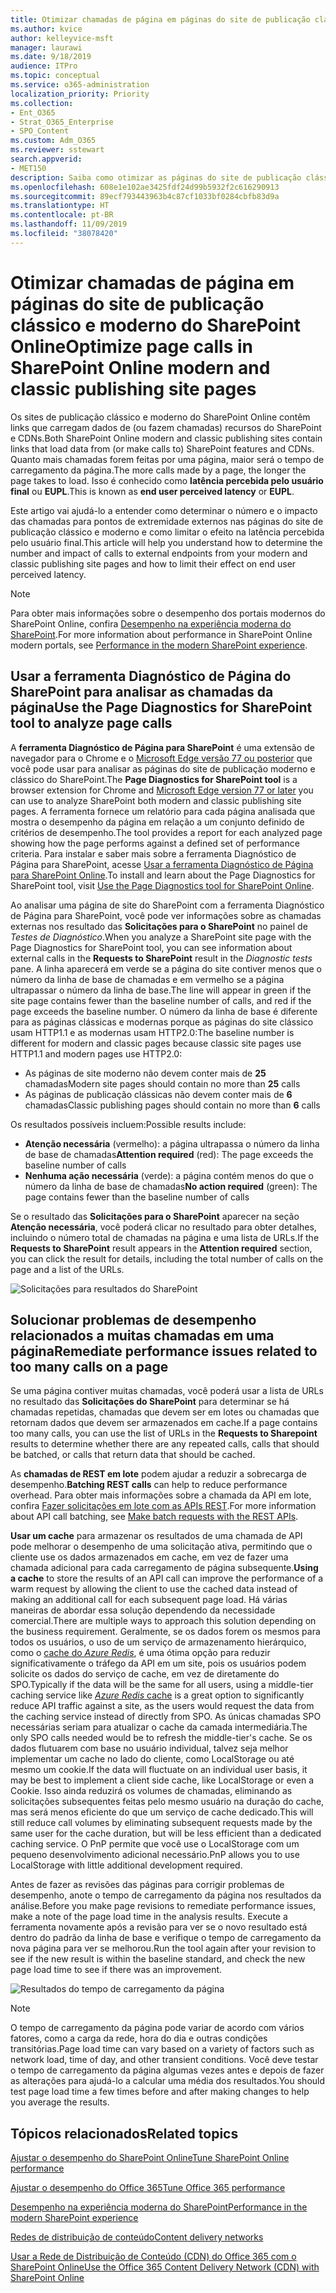 ```yaml
---
title: Otimizar chamadas de página em páginas do site de publicação clássico e moderno do SharePoint Online
ms.author: kvice
author: kelleyvice-msft
manager: laurawi
ms.date: 9/18/2019
audience: ITPro
ms.topic: conceptual
ms.service: o365-administration
localization_priority: Priority
ms.collection:
- Ent_O365
- Strat_O365_Enterprise
- SPO_Content
ms.custom: Adm_O365
ms.reviewer: sstewart
search.appverid:
- MET150
description: Saiba como otimizar as páginas do site de publicação clássico e moderno no SharePoint Online, limitando o número de chamadas para pontos de extremidade de serviço do SharePoint Online.
ms.openlocfilehash: 608e1e102ae3425fdf24d99b5932f2c616290913
ms.sourcegitcommit: 89ecf793443963b4c87cf1033bf0284cbfb83d9a
ms.translationtype: HT
ms.contentlocale: pt-BR
ms.lasthandoff: 11/09/2019
ms.locfileid: "38078420"
---
```

# <a name="optimize-page-calls-in-sharepoint-online-modern-and-classic-publishing-site-pages"></a><span data-ttu-id="337de-103">Otimizar chamadas de página em páginas do site de publicação clássico e moderno do SharePoint Online</span><span class="sxs-lookup"><span data-stu-id="337de-103">Optimize page calls in SharePoint Online modern and classic publishing site pages</span></span>

<span data-ttu-id="337de-104">Os sites de publicação clássico e moderno do SharePoint Online contêm links que carregam dados de (ou fazem chamadas) recursos do SharePoint e CDNs.</span><span class="sxs-lookup"><span data-stu-id="337de-104">Both SharePoint Online modern and classic publishing sites contain links that load data from (or make calls to) SharePoint features and CDNs.</span></span> <span data-ttu-id="337de-105">Quanto mais chamadas forem feitas por uma página, maior será o tempo de carregamento da página.</span><span class="sxs-lookup"><span data-stu-id="337de-105">The more calls made by a page, the longer the page takes to load.</span></span> <span data-ttu-id="337de-106">Isso é conhecido como **latência percebida pelo usuário final** ou **EUPL**.</span><span class="sxs-lookup"><span data-stu-id="337de-106">This is known as **end user perceived latency** or **EUPL**.</span></span>

<span data-ttu-id="337de-107">Este artigo vai ajudá-lo a entender como determinar o número e o impacto das chamadas para pontos de extremidade externos nas páginas do site de publicação clássico e moderno e como limitar o efeito na latência percebida pelo usuário final.</span><span class="sxs-lookup"><span data-stu-id="337de-107">This article will help you understand how to determine the number and impact of calls to external endpoints from your modern and classic publishing site pages and how to limit their effect on end user perceived latency.</span></span>

>[!NOTE]
><span data-ttu-id="337de-108">Para obter mais informações sobre o desempenho dos portais modernos do SharePoint Online, confira [Desempenho na experiência moderna do SharePoint](https://docs.microsoft.com/sharepoint/modern-experience-performance).</span><span class="sxs-lookup"><span data-stu-id="337de-108">For more information about performance in SharePoint Online modern portals, see [Performance in the modern SharePoint experience](https://docs.microsoft.com/sharepoint/modern-experience-performance).</span></span>

## <a name="use-the-page-diagnostics-for-sharepoint-tool-to-analyze-page-calls"></a><span data-ttu-id="337de-109">Usar a ferramenta Diagnóstico de Página do SharePoint para analisar as chamadas da página</span><span class="sxs-lookup"><span data-stu-id="337de-109">Use the Page Diagnostics for SharePoint tool to analyze page calls</span></span>

<span data-ttu-id="337de-110">A **ferramenta Diagnóstico de Página para SharePoint** é uma extensão de navegador para o Chrome e o [Microsoft Edge versão 77 ou posterior](https://www.microsoftedgeinsider.com/download?form=MI13E8&OCID=MI13E8) que você pode usar para analisar as páginas do site de publicação moderno e clássico do SharePoint.</span><span class="sxs-lookup"><span data-stu-id="337de-110">The **Page Diagnostics for SharePoint tool** is a browser extension for Chrome and [Microsoft Edge version 77 or later](https://www.microsoftedgeinsider.com/download?form=MI13E8&OCID=MI13E8) you can use to analyze SharePoint both modern and classic publishing site pages.</span></span> <span data-ttu-id="337de-111">A ferramenta fornece um relatório para cada página analisada que mostra o desempenho da página em relação a um conjunto definido de critérios de desempenho.</span><span class="sxs-lookup"><span data-stu-id="337de-111">The tool provides a report for each analyzed page showing how the page performs against a defined set of performance criteria.</span></span> <span data-ttu-id="337de-112">Para instalar e saber mais sobre a ferramenta Diagnóstico de Página para SharePoint, acesse [Usar a ferramenta Diagnóstico de Página para SharePoint Online](page-diagnostics-for-spo.md).</span><span class="sxs-lookup"><span data-stu-id="337de-112">To install and learn about the Page Diagnostics for SharePoint tool, visit [Use the Page Diagnostics tool for SharePoint Online](page-diagnostics-for-spo.md).</span></span>

<span data-ttu-id="337de-113">Ao analisar uma página de site do SharePoint com a ferramenta Diagnóstico de Página para SharePoint, você pode ver informações sobre as chamadas externas nos resultado das **Solicitações para o SharePoint** no painel de _Testes de Diagnóstico_.</span><span class="sxs-lookup"><span data-stu-id="337de-113">When you analyze a SharePoint site page with the Page Diagnostics for SharePoint tool, you can see information about external calls in the **Requests to SharePoint** result in the _Diagnostic tests_ pane.</span></span> <span data-ttu-id="337de-114">A linha aparecerá em verde se a página do site contiver menos que o número da linha de base de chamadas e em vermelho se a página ultrapassar o número da linha de base.</span><span class="sxs-lookup"><span data-stu-id="337de-114">The line will appear in green if the site page contains fewer than the baseline number of calls, and red if the page exceeds the baseline number.</span></span> <span data-ttu-id="337de-115">O número da linha de base é diferente para as páginas clássicas e modernas porque as páginas do site clássico usam HTTP1.1 e as modernas usam HTTP2.0:</span><span class="sxs-lookup"><span data-stu-id="337de-115">The baseline number is different for modern and classic pages because classic site pages use HTTP1.1 and modern pages use HTTP2.0:</span></span>

- <span data-ttu-id="337de-116">As páginas de site moderno não devem conter mais de **25** chamadas</span><span class="sxs-lookup"><span data-stu-id="337de-116">Modern site pages should contain no more than **25** calls</span></span>
- <span data-ttu-id="337de-117">As páginas de publicação clássicas não devem conter mais de **6** chamadas</span><span class="sxs-lookup"><span data-stu-id="337de-117">Classic publishing pages should contain no more than **6** calls</span></span>

<span data-ttu-id="337de-118">Os resultados possíveis incluem:</span><span class="sxs-lookup"><span data-stu-id="337de-118">Possible results include:</span></span>

- <span data-ttu-id="337de-119">**Atenção necessária** (vermelho): a página ultrapassa o número da linha de base de chamadas</span><span class="sxs-lookup"><span data-stu-id="337de-119">**Attention required** (red): The page exceeds the baseline number of calls</span></span>
- <span data-ttu-id="337de-120">**Nenhuma ação necessária** (verde): a página contém menos do que o número da linha de base de chamadas</span><span class="sxs-lookup"><span data-stu-id="337de-120">**No action required** (green): The page contains fewer than the baseline number of calls</span></span>

<span data-ttu-id="337de-121">Se o resultado das **Solicitações para o SharePoint** aparecer na seção **Atenção necessária**, você poderá clicar no resultado para obter detalhes, incluindo o número total de chamadas na página e uma lista de URLs.</span><span class="sxs-lookup"><span data-stu-id="337de-121">If the **Requests to SharePoint** result appears in the **Attention required** section, you can click the result for details, including the total number of calls on the page and a list of the URLs.</span></span>

![Solicitações para resultados do SharePoint](media/modern-portal-optimization/pagediag-requests.png)

## <a name="remediate-performance-issues-related-to-too-many-calls-on-a-page"></a><span data-ttu-id="337de-123">Solucionar problemas de desempenho relacionados a muitas chamadas em uma página</span><span class="sxs-lookup"><span data-stu-id="337de-123">Remediate performance issues related to too many calls on a page</span></span>

<span data-ttu-id="337de-124">Se uma página contiver muitas chamadas, você poderá usar a lista de URLs no resultado das **Solicitações do SharePoint** para determinar se há chamadas repetidas, chamadas que devem ser em lotes ou chamadas que retornam dados que devem ser armazenados em cache.</span><span class="sxs-lookup"><span data-stu-id="337de-124">If a page contains too many calls, you can use the list of URLs in the **Requests to Sharepoint** results to determine whether there are any repeated calls, calls that should be batched, or calls that return data that should be cached.</span></span>

<span data-ttu-id="337de-125">As **chamadas de REST em lote** podem ajudar a reduzir a sobrecarga de desempenho.</span><span class="sxs-lookup"><span data-stu-id="337de-125">**Batching REST calls** can help to reduce performance overhead.</span></span> <span data-ttu-id="337de-126">Para obter mais informações sobre a chamada da API em lote, confira [Fazer solicitações em lote com as APIs REST](https://docs.microsoft.com/sharepoint/dev/sp-add-ins/make-batch-requests-with-the-rest-apis).</span><span class="sxs-lookup"><span data-stu-id="337de-126">For more information about API call batching, see [Make batch requests with the REST APIs](https://docs.microsoft.com/sharepoint/dev/sp-add-ins/make-batch-requests-with-the-rest-apis).</span></span>

<span data-ttu-id="337de-127">**Usar um cache** para armazenar os resultados de uma chamada de API pode melhorar o desempenho de uma solicitação ativa, permitindo que o cliente use os dados armazenados em cache, em vez de fazer uma chamada adicional para cada carregamento de página subsequente.</span><span class="sxs-lookup"><span data-stu-id="337de-127">**Using a cache** to store the results of an API call can improve the performance of a warm request by allowing the client to use the cached data instead of making an additional call for each subsequent page load.</span></span> <span data-ttu-id="337de-128">Há várias maneiras de abordar essa solução dependendo da necessidade comercial.</span><span class="sxs-lookup"><span data-stu-id="337de-128">There are multiple ways to approach this solution depending on the business requirement.</span></span> <span data-ttu-id="337de-129">Geralmente, se os dados forem os mesmos para todos os usuários, o uso de um serviço de armazenamento hierárquico, como o [cache do _Azure Redis_](https://azure.microsoft.com/services/cache/), é uma ótima opção para reduzir significativamente o tráfego da API em um site, pois os usuários podem solicite os dados do serviço de cache, em vez de diretamente do SPO.</span><span class="sxs-lookup"><span data-stu-id="337de-129">Typically if the data will be the same for all users, using a middle-tier caching service like [_Azure Redis_ cache](https://azure.microsoft.com/services/cache/) is a great option to significantly reduce API traffic against a site, as the users would request the data from the caching service instead of directly from SPO.</span></span> <span data-ttu-id="337de-130">As únicas chamadas SPO necessárias seriam para atualizar o cache da camada intermediária.</span><span class="sxs-lookup"><span data-stu-id="337de-130">The only SPO calls needed would be to refresh the middle-tier's cache.</span></span> <span data-ttu-id="337de-131">Se os dados flutuarem com base no usuário individual, talvez seja melhor implementar um cache no lado do cliente, como LocalStorage ou até mesmo um cookie.</span><span class="sxs-lookup"><span data-stu-id="337de-131">If the data will fluctuate on an individual user basis, it may be best to implement a client side cache, like LocalStorage or even a Cookie.</span></span> <span data-ttu-id="337de-132">Isso ainda reduzirá os volumes de chamadas, eliminando as solicitações subsequentes feitas pelo mesmo usuário na duração do cache, mas será menos eficiente do que um serviço de cache dedicado.</span><span class="sxs-lookup"><span data-stu-id="337de-132">This will still reduce call volumes by eliminating subsequent requests made by the same user for the cache duration, but will be less efficient than a dedicated caching service.</span></span> <span data-ttu-id="337de-133">O PnP permite que você use o LocalStorage com um pequeno desenvolvimento adicional necessário.</span><span class="sxs-lookup"><span data-stu-id="337de-133">PnP allows you to use LocalStorage with little additional development required.</span></span>

<span data-ttu-id="337de-134">Antes de fazer as revisões das páginas para corrigir problemas de desempenho, anote o tempo de carregamento da página nos resultados da análise.</span><span class="sxs-lookup"><span data-stu-id="337de-134">Before you make page revisions to remediate performance issues, make a note of the page load time in the analysis results.</span></span> <span data-ttu-id="337de-135">Execute a ferramenta novamente após a revisão para ver se o novo resultado está dentro do padrão da linha de base e verifique o tempo de carregamento da nova página para ver se melhorou.</span><span class="sxs-lookup"><span data-stu-id="337de-135">Run the tool again after your revision to see if the new result is within the baseline standard, and check the new page load time to see if there was an improvement.</span></span>

![Resultados do tempo de carregamento da página](media/modern-portal-optimization/pagediag-page-load-time.png)

>[!NOTE]
><span data-ttu-id="337de-137">O tempo de carregamento da página pode variar de acordo com vários fatores, como a carga da rede, hora do dia e outras condições transitórias.</span><span class="sxs-lookup"><span data-stu-id="337de-137">Page load time can vary based on a variety of factors such as network load, time of day, and other transient conditions.</span></span> <span data-ttu-id="337de-138">Você deve testar o tempo de carregamento da página algumas vezes antes e depois de fazer as alterações para ajudá-lo a calcular uma média dos resultados.</span><span class="sxs-lookup"><span data-stu-id="337de-138">You should test page load time a few times before and after making changes to help you average the results.</span></span>

## <a name="related-topics"></a><span data-ttu-id="337de-139">Tópicos relacionados</span><span class="sxs-lookup"><span data-stu-id="337de-139">Related topics</span></span>

[<span data-ttu-id="337de-140">Ajustar o desempenho do SharePoint Online</span><span class="sxs-lookup"><span data-stu-id="337de-140">Tune SharePoint Online performance</span></span>](tune-sharepoint-online-performance.md)

[<span data-ttu-id="337de-141">Ajustar o desempenho do Office 365</span><span class="sxs-lookup"><span data-stu-id="337de-141">Tune Office 365 performance</span></span>](tune-office-365-performance.md)

[<span data-ttu-id="337de-142">Desempenho na experiência moderna do SharePoint</span><span class="sxs-lookup"><span data-stu-id="337de-142">Performance in the modern SharePoint experience</span></span>](https://docs.microsoft.com/sharepoint/modern-experience-performance)

[<span data-ttu-id="337de-143">Redes de distribuição de conteúdo</span><span class="sxs-lookup"><span data-stu-id="337de-143">Content delivery networks</span></span>](content-delivery-networks.md)

[<span data-ttu-id="337de-144">Usar a Rede de Distribuição de Conteúdo (CDN) do Office 365 com o SharePoint Online</span><span class="sxs-lookup"><span data-stu-id="337de-144">Use the Office 365 Content Delivery Network (CDN) with SharePoint Online</span></span>](use-office-365-cdn-with-spo.md)
